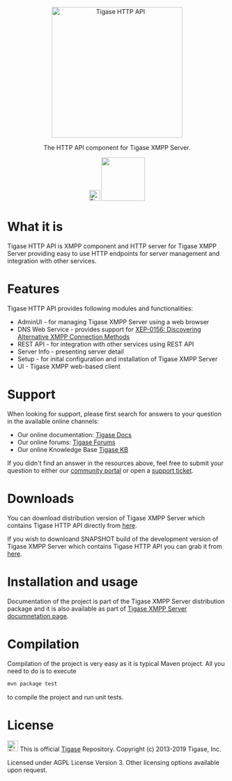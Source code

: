<p align="center">
  <a href="https://tigase.net/">
    <img
      alt="Tigase HTTP API"
      src="https://github.com/tigaseinc/website-assets/raw/master/tigase/images/tigase-logo.png?raw=true"
      width="300"
    />
  </a>
</p>

<p align="center">
  The HTTP API component for Tigase XMPP Server.
</p>

<p align="center">
  <img alt="Tigase Logo" src="https://github.com/tigaseinc/website-assets/raw/master/tigase/images/tigase-logo.png?raw=true" width="25"/>
  <img src="https://tc.tigase.net/app/rest/builds/buildType:(id:TigaseHttpApi_Build)/statusIcon" width="100"/>
</p>

# What it is

Tigase HTTP API is XMPP component and HTTP server for Tigase XMPP Server providing easy to use HTTP endpoints for server management and integration with other services.

# Features

Tigase HTTP API provides following modules and functionalities:
* AdminUI - for managing Tigase XMPP Server using a web browser
* DNS Web Service - provides support for [XEP-0156: Discovering Alternative XMPP Connection Methods
](https://xmpp.org/extensions/xep-0156.html)
* REST API - for integration with other services using REST API
* Server Info - presenting server detail
* Setup - for inital configuration and installation of Tigase XMPP Server
* UI - Tigase XMPP web-based client

# Support

When looking for support, please first search for answers to your question in the available online channels:

* Our online documentation: [Tigase Docs](https://docs.tigase.net)
* Our online forums: [Tigase Forums](https://help.tigase.net/portal/community)
* Our online Knowledge Base [Tigase KB](https://help.tigase.net/portal/kb)

If you didn't find an answer in the resources above, feel free to submit your question to either our 
[community portal](https://help.tigase.net/portal/community) or open a [support ticket](https://help.tigase.net/portal/newticket).

# Downloads

You can download distribution version of Tigase XMPP Server which contains Tigase HTTP API directly from [here](https://github.com/tigaseinc/tigase-server/releases).

If you wish to downloand SNAPSHOT build of the development version of Tigase XMPP Server which contains Tigase HTTP API you can grab it from [here](https://build.tigase.net/nightlies/dists/latest/tigase-server-dist-max.zip).

# Installation and usage

Documentation of the project is part of the Tigase XMPP Server distribution package and it is also available as part of [Tigase XMPP Server documnetation page](https://docs.tigase.net/).

# Compilation 

Compilation of the project is very easy as it is typical Maven project. All you need to do is to execute
````bash
mvn package test
````
to compile the project and run unit tests.

# License

<img alt="Tigase Tigase Logo" src="https://github.com/tigaseinc/website-assets/raw/master/tigase/images/tigase-logo.png?raw=true" width="25"/> This is official <a href="https://tigase.net/">Tigase</a> Repository.
Copyright (c) 2013-2019 Tigase, Inc.

Licensed under AGPL License Version 3. Other licensing options available upon request.
